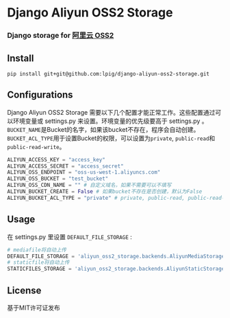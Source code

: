 # Django Aliyun OSS2 Storage


### Django storage for [阿里云 OSS2](https://www.aliyun.com/product/oss/?spm=5176.383338.201.42.WB7sGd)

## Install

    pip install git+git@github.com:lpig/django-aliyun-oss2-storage.git

## Configurations

Django Aliyun OSS2 Storage 需要以下几个配置才能正常工作。这些配置通过可以环境变量或 settings.py 来设置。环境变量的优先级要高于 settings.py 。`BUCKET_NAME`是Bucket的名字，如果该bucket不存在，程序会自动创建。`BUCKET_ACL_TYPE`用于设置Bucket的权限，可以设置为`private`, `public-read`和 `public-read-write`。

```python
ALIYUN_ACCESS_KEY = "access_key"
ALIYUN_ACCESS_SECRET = "access_secret"
ALIYUN_OSS_ENDPOINT = "oss-us-west-1.aliyuncs.com"
ALIYUN_OSS_BUCKET = "test_bucket"
ALIYUN_OSS_CDN_NAME = "" # 自定义域名，如果不需要可以不填写
ALIYUN_BUCKET_CREATE = False # 如果bucket不存在是否创建，默认为False
ALIYUN_BUCKET_ACL_TYPE = "private" # private, public-read, public-read-write
```

## Usage

在 settings.py 里设置 `DEFAULT_FILE_STORAGE` :

```python
# mediafile将自动上传
DEFAULT_FILE_STORAGE = 'aliyun_oss2_storage.backends.AliyunMediaStorage'
# staticfile将自动上传
STATICFILES_STORAGE = 'aliyun_oss2_storage.backends.AliyunStaticStorage'
```

## License

基于MIT许可证发布
